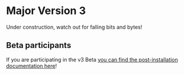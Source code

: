 # Major Version 3

Under construction, watch out for falling bits and bytes!

## Beta participants

If you are participating in the v3 Beta [you can find the post-installation documentation here](../Experimental/Version-3-Beta.md)!
